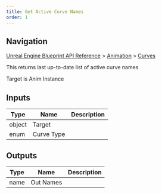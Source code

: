 ```yaml
---
title: Get Active Curve Names
order: 1
---
```

## Navigation

[Unreal Engine Blueprint API Reference](https://dev.epicgames.com/documentation/en-us/unreal-engine/BlueprintAPI) > [Animation](https://dev.epicgames.com/documentation/en-us/unreal-engine/BlueprintAPI/Animation) > [Curves](https://dev.epicgames.com/documentation/en-us/unreal-engine/BlueprintAPI/Animation/Curves)

This returns last up-to-date list of active curve names

Target is Anim Instance

## Inputs

| Type | Name | Description |
| --- | --- | --- |
| object | Target |  |
| enum | Curve Type |  |

## Outputs

| Type | Name | Description |
| --- | --- | --- |
| name | Out Names |  |
